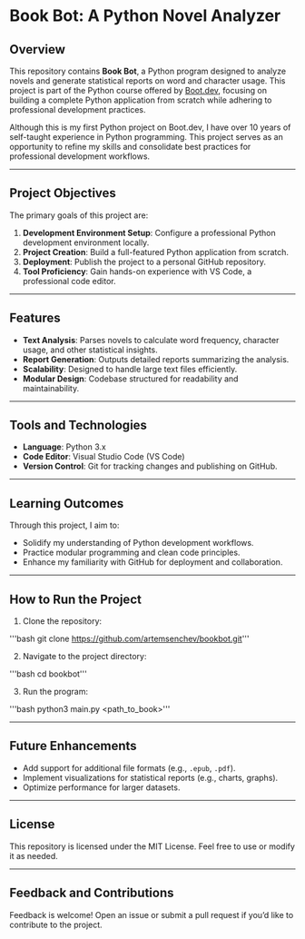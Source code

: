 # Book Bot: A Python Novel Analyzer

## Overview
This repository contains **Book Bot**, a Python program designed to analyze novels and generate statistical reports on word and character usage. This project is part of the Python course offered by [Boot.dev](https://boot.dev), focusing on building a complete Python application from scratch while adhering to professional development practices.

Although this is my first Python project on Boot.dev, I have over 10 years of self-taught experience in Python programming. This project serves as an opportunity to refine my skills and consolidate best practices for professional development workflows.

---

## Project Objectives
The primary goals of this project are:

1. **Development Environment Setup**: Configure a professional Python development environment locally.
2. **Project Creation**: Build a full-featured Python application from scratch.
3. **Deployment**: Publish the project to a personal GitHub repository.
4. **Tool Proficiency**: Gain hands-on experience with VS Code, a professional code editor.

---

## Features
- **Text Analysis**: Parses novels to calculate word frequency, character usage, and other statistical insights.
- **Report Generation**: Outputs detailed reports summarizing the analysis.
- **Scalability**: Designed to handle large text files efficiently.
- **Modular Design**: Codebase structured for readability and maintainability.

---

## Tools and Technologies
- **Language**: Python 3.x
- **Code Editor**: Visual Studio Code (VS Code)
- **Version Control**: Git for tracking changes and publishing on GitHub.

---

## Learning Outcomes
Through this project, I aim to:
- Solidify my understanding of Python development workflows.
- Practice modular programming and clean code principles.
- Enhance my familiarity with GitHub for deployment and collaboration.

---

## How to Run the Project
1. Clone the repository:
   
'''bash
git clone https://github.com/artemsenchev/bookbot.git'''

2. Navigate to the project directory:
   
'''bash
cd bookbot'''

3. Run the program:
   
'''bash
python3 main.py <path_to_book>'''

---

## Future Enhancements
- Add support for additional file formats (e.g., `.epub`, `.pdf`).
- Implement visualizations for statistical reports (e.g., charts, graphs).
- Optimize performance for larger datasets.

---

## License
This repository is licensed under the MIT License. Feel free to use or modify it as needed.

---

## Feedback and Contributions
Feedback is welcome! Open an issue or submit a pull request if you’d like to contribute to the project.
